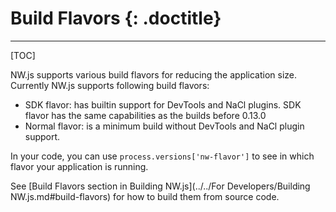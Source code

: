 # Build Flavors {: .doctitle}
---

[TOC]

NW.js supports various build flavors for reducing the application size. Currently NW.js supports following build flavors:

* SDK flavor: has builtin support for DevTools and NaCl plugins. SDK flavor has the same capabilities as the builds before 0.13.0
* Normal flavor: is a minimum build without DevTools and NaCl plugin support.

In your code, you can use `process.versions['nw-flavor']` to see in which flavor your application is running.

See [Build Flavors section in Building NW.js](../../For Developers/Building NW.js.md#build-flavors) for how to build them from source code.
